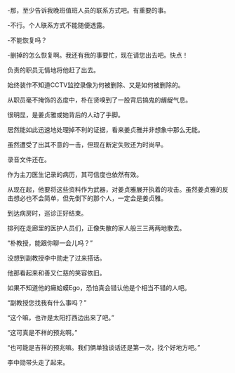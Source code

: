 -那，至少告诉我晚班值班人员的联系方式吧。有重要的事。

-不行。个人联系方式不能随便透露。

-不能恢复吗？

-删掉的怎么恢复啊。我还有我的事要忙，现在请您出去吧。快点！

负责的职员无情地将他赶了出去。

始终装作不知道CCTV监控录像为何被删除、又是如何被删除的。

从职员毫不掩饰的态度中，朴在贤嗅到了一股背后搞鬼的龌龊气息。

很明显，是姜贞雅或她背后的人动了手脚。

居然能如此迅速地处理掉不利的证据，看来姜贞雅并非想象中那么无能。

虽然遭受了出其不意的一击，但现在断定失败还为时尚早。

录音文件还在。

作为主刀医生记录的病历，其可信度也依然有效。

从现在起，他要将这些资料作为武器，对姜贞雅展开执着的攻击。虽然姜贞雅的反击想必也不会简单，但先倒下的那个人，一定会是姜贞雅。

到达病房时，巡诊正好结束。

排列在走廊里的医护人员们，正像失散的家人般三三两两地散去。

“朴教授，能跟你聊一会儿吗？”

没想到副教授李中勋走了过来搭话。

他那看起来和善又仁慈的笑容依旧。

如果不知道他的癞蛤蟆Ego，恐怕真会错认他是个相当不错的人吧。

“副教授您找我有什么事吗？”

“这个嘛，也许是太阳打西边出来了吧。”

“这可真是不祥的预兆啊。”

“也可能是吉祥的预兆嘛。我们俩单独谈话还是第一次，找个好地方吧。”

李中勋带头走了起来。